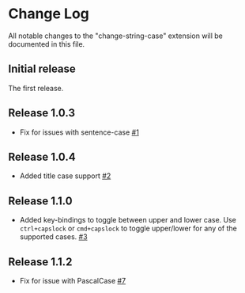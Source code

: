 # Change Log
All notable changes to the "change-string-case" extension will be documented in this file.

## Initial release
The first release.

## Release 1.0.3
- Fix for issues with sentence-case [#1](https://github.com/maximus136/change-string-case/issues/1)

## Release 1.0.4
- Added title case support [#2](https://github.com/maximus136/change-string-case/issues/2)

## Release 1.1.0
- Added key-bindings to toggle between upper and lower case. Use `ctrl+capslock` or `cmd+capslock` to toggle upper/lower for any of the supported cases. [#3](https://github.com/maximus136/change-string-case/issues/3)

## Release 1.1.2
- Fix for issue with PascalCase [#7](https://github.com/maximus136/change-string-case/issues/7)
